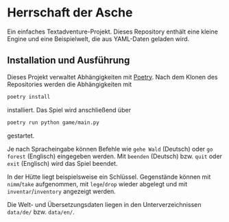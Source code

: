 # Herrschaft der Asche

Ein einfaches Textadventure-Projekt. Dieses Repository enthält eine kleine Engine und eine Beispielwelt, die aus YAML-Daten geladen wird.

## Installation und Ausführung

Dieses Projekt verwaltet Abhängigkeiten mit [Poetry](https://python-poetry.org/).
Nach dem Klonen des Repositories werden die Abhängigkeiten mit

```bash
poetry install
```

installiert. Das Spiel wird anschließend über

```bash
poetry run python game/main.py
```

gestartet.

Je nach Spracheingabe können Befehle wie `gehe Wald` (Deutsch) oder `go forest` (Englisch) eingegeben werden. Mit `beenden` (Deutsch) bzw. `quit` oder `exit` (Englisch) wird das Spiel beendet.

In der Hütte liegt beispielsweise ein Schlüssel. Gegenstände können mit `nimm`/`take` aufgenommen, mit `lege`/`drop` wieder abgelegt und mit `inventar`/`inventory` angezeigt werden.

Die Welt- und Übersetzungsdaten liegen in den Unterverzeichnissen `data/de/` bzw. `data/en/`.
